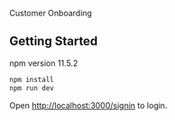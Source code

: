 Customer Onboarding

## Getting Started

npm version 11.5.2

```bash
npm install
npm run dev
```

Open [http://localhost:3000/signin](http://localhost:3000/signin) to login.

